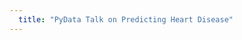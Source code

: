 ```yaml
---
  title: "PyData Talk on Predicting Heart Disease"
---
```

  <script>
  window.open(
    'https://www.youtube.com/watch?v=pZGEe9-fz6w&feature=youtu.be',
    '_blank'
  );
  </script>
    